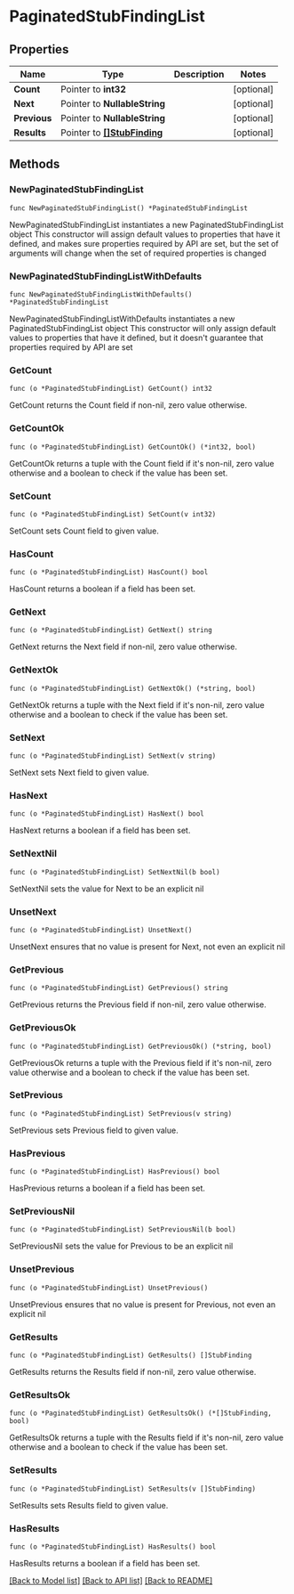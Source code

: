 # PaginatedStubFindingList

## Properties

Name | Type | Description | Notes
------------ | ------------- | ------------- | -------------
**Count** | Pointer to **int32** |  | [optional] 
**Next** | Pointer to **NullableString** |  | [optional] 
**Previous** | Pointer to **NullableString** |  | [optional] 
**Results** | Pointer to [**[]StubFinding**](StubFinding.md) |  | [optional] 

## Methods

### NewPaginatedStubFindingList

`func NewPaginatedStubFindingList() *PaginatedStubFindingList`

NewPaginatedStubFindingList instantiates a new PaginatedStubFindingList object
This constructor will assign default values to properties that have it defined,
and makes sure properties required by API are set, but the set of arguments
will change when the set of required properties is changed

### NewPaginatedStubFindingListWithDefaults

`func NewPaginatedStubFindingListWithDefaults() *PaginatedStubFindingList`

NewPaginatedStubFindingListWithDefaults instantiates a new PaginatedStubFindingList object
This constructor will only assign default values to properties that have it defined,
but it doesn't guarantee that properties required by API are set

### GetCount

`func (o *PaginatedStubFindingList) GetCount() int32`

GetCount returns the Count field if non-nil, zero value otherwise.

### GetCountOk

`func (o *PaginatedStubFindingList) GetCountOk() (*int32, bool)`

GetCountOk returns a tuple with the Count field if it's non-nil, zero value otherwise
and a boolean to check if the value has been set.

### SetCount

`func (o *PaginatedStubFindingList) SetCount(v int32)`

SetCount sets Count field to given value.

### HasCount

`func (o *PaginatedStubFindingList) HasCount() bool`

HasCount returns a boolean if a field has been set.

### GetNext

`func (o *PaginatedStubFindingList) GetNext() string`

GetNext returns the Next field if non-nil, zero value otherwise.

### GetNextOk

`func (o *PaginatedStubFindingList) GetNextOk() (*string, bool)`

GetNextOk returns a tuple with the Next field if it's non-nil, zero value otherwise
and a boolean to check if the value has been set.

### SetNext

`func (o *PaginatedStubFindingList) SetNext(v string)`

SetNext sets Next field to given value.

### HasNext

`func (o *PaginatedStubFindingList) HasNext() bool`

HasNext returns a boolean if a field has been set.

### SetNextNil

`func (o *PaginatedStubFindingList) SetNextNil(b bool)`

 SetNextNil sets the value for Next to be an explicit nil

### UnsetNext
`func (o *PaginatedStubFindingList) UnsetNext()`

UnsetNext ensures that no value is present for Next, not even an explicit nil
### GetPrevious

`func (o *PaginatedStubFindingList) GetPrevious() string`

GetPrevious returns the Previous field if non-nil, zero value otherwise.

### GetPreviousOk

`func (o *PaginatedStubFindingList) GetPreviousOk() (*string, bool)`

GetPreviousOk returns a tuple with the Previous field if it's non-nil, zero value otherwise
and a boolean to check if the value has been set.

### SetPrevious

`func (o *PaginatedStubFindingList) SetPrevious(v string)`

SetPrevious sets Previous field to given value.

### HasPrevious

`func (o *PaginatedStubFindingList) HasPrevious() bool`

HasPrevious returns a boolean if a field has been set.

### SetPreviousNil

`func (o *PaginatedStubFindingList) SetPreviousNil(b bool)`

 SetPreviousNil sets the value for Previous to be an explicit nil

### UnsetPrevious
`func (o *PaginatedStubFindingList) UnsetPrevious()`

UnsetPrevious ensures that no value is present for Previous, not even an explicit nil
### GetResults

`func (o *PaginatedStubFindingList) GetResults() []StubFinding`

GetResults returns the Results field if non-nil, zero value otherwise.

### GetResultsOk

`func (o *PaginatedStubFindingList) GetResultsOk() (*[]StubFinding, bool)`

GetResultsOk returns a tuple with the Results field if it's non-nil, zero value otherwise
and a boolean to check if the value has been set.

### SetResults

`func (o *PaginatedStubFindingList) SetResults(v []StubFinding)`

SetResults sets Results field to given value.

### HasResults

`func (o *PaginatedStubFindingList) HasResults() bool`

HasResults returns a boolean if a field has been set.


[[Back to Model list]](../README.md#documentation-for-models) [[Back to API list]](../README.md#documentation-for-api-endpoints) [[Back to README]](../README.md)


